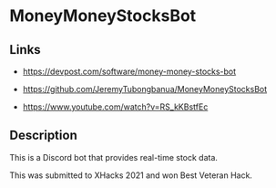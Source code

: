 # MoneyMoneyStocksBot

## Links

- <https://devpost.com/software/money-money-stocks-bot>

- <https://github.com/JeremyTubongbanua/MoneyMoneyStocksBot>

- <https://www.youtube.com/watch?v=RS_kKBstfEc>

## Description

This is a Discord bot that provides real-time stock data.

This was submitted to XHacks 2021 and won Best Veteran Hack.
